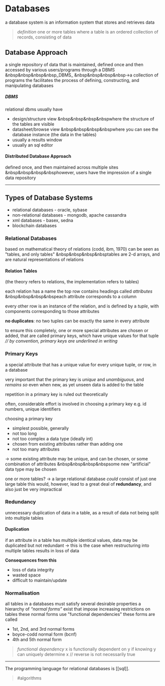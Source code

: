 # Databases
a database system is an information system that stores and retrieves data
> _definition_
> one or more tables where a table is an ordered collection of records, consisting of data

## Database Approach
a single repository of data that is maintained, defined once and then accessed by various users/programs through a DBMS
&nbsp&nbsp&nbsp&nbsp_DBMS_
&nbsp&nbsp&nbsp&nbsp->a collection of programs the facilitates the process of defining, constructing, and manipulating databases

##### DBMS
relational dbms usually have
- design/structure view
&nbsp&nbsp&nbsp&nbspwhere the structure of the tables are visible
- datasheet/browse view
&nbsp&nbsp&nbsp&nbspwhere you can see the database instance (the data in the tables)
- usually a results window
- usually an sql editor

#### Distributed Database Approach
defined once, and then maintained across multiple sites
&nbsp&nbsp&nbsp&nbsphowever, users have the impression of a single data repository

---
## Types of Database Systems
- relational databases - oracle, sybase
- non-relational databases - mongodb, apache cassandra
- xml databases - basex, sedna
- blockchain databases

### Relational Databases
based on mathematical theory of relations (codd, ibm, 1970)
can be seen as "tables, and only tables"
&nbsp&nbsp&nbsp&nbsptables are 2-d arrays, and are natural representations of relations

#### Relation Tables
(the theory refers to relations, the implementation refers to tables)

each relation has a name
the top row contains headings called *attributes*
&nbsp&nbsp&nbsp&nbspeach attribute corresponds to a column

every other row is an instance of the relation, and is defined by a _tuple_, with components corresponding to those attributes

**no duplicates**: no two tuples can be exactly the same in every attribute

to ensure this completely, one or more special attributes are chosen or added, that are called primary keys, which have unique values for that tuple
*// by convention, primary keys are underlined in writing*

### Primary Keys
a special attribute that has a unique value for every unique tuple, or row, in a database

very important that the primary key is *unique* and *unambiguous*, and *remains so* even when new, as yet unseen data is added to the table

repetition in a primary key is ruled out theoretically

often, considerable effort is involved in choosing a primary key
e.g. id numbers, unique identifiers

choosing a primary key
- simplest possible, generally
- not too long
- not too complex a data type (ideally int)
- chosen from existing attributes rather than adding one
- not too many attributes

-> some existing attribute may be unique, and can be chosen, or some combination of attributes
&nbsp&nbsp&nbsp&nbspsome new "artificial" data type may be chosen

one or more tables?
-> a large relational database _could_ consist of just one large table
this would, however, lead to a great deal of **redundancy**, and also just be very impractical

### Redundancy
unnecessary duplication of data in a table, as a result of data not being split into multiple tables

#### Duplication
if an attribute in a table has multiple identical values, data may be duplicated but not redundant
-> this is the case when restructuring into multiple tables results in loss of data

**Consequences from this**
- loss of data integrity
- wasted space
- difficult to maintain/update

### Normalisation
all tables in a databases must satisfy several desirable properties
a hierarchy of _“normal forms”_ exist that impose increasing restrictions on tables
these normal forms use "functional dependencies"
these forms are called
- 1st, 2nd, and 3rd normal forms
- boyce-codd normal form (bcnf)
- 4th and 5th normal form

> _functional dependency_
> x is functionally dependent on y if knowing y can uniquely determine x
> // reverse is not necessarily true

---

The programming language for relational databases is [[sql]].

> #algorithms 